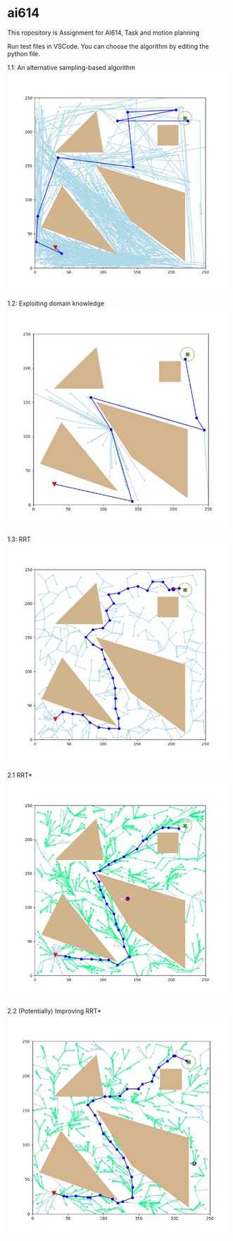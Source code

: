 # ai614
This ropository is Assignment for AI614, Task and motion planning

Run test files in VSCode.
You can choose the algorithm by editing the python file.

1.1: An alternative sampling-based algorithm
  <img src="Images/1-1(1).png" width="500" height="500"/>


1.2: Exploiting domain knowledge
  <img src="Images/1-2(1).png" width="500" height="500"/>


1.3: RRT
  <img src="Images/1-3(1).png" width="500" height="500"/>


2.1 RRT*
  <img src="Images/2-1(1).png" width="500" height="500"/>


2.2 (Potentially) Improving RRT*
  <img src="Images/2-2(1).png" width="500" height="500"/>
